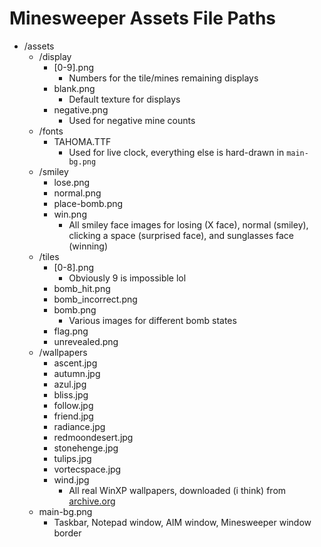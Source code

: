 # Minesweeper Assets File Paths

- /assets
    - /display
        - [0-9].png
            - Numbers for the tile/mines remaining displays
        - blank.png
            - Default texture for displays
        - negative.png
            - Used for negative mine counts
    - /fonts
        - TAHOMA.TTF
            - Used for live clock, everything else is hard-drawn in `main-bg.png`
    - /smiley
        - lose.png
        - normal.png
        - place-bomb.png
        - win.png
            - All smiley face images for losing (X face), normal (smiley), clicking a space (surprised face), and sunglasses face (winning)
    - /tiles
        - [0-8].png
            - Obviously 9 is impossible lol
        - bomb_hit.png
        - bomb_incorrect.png
        - bomb.png
            - Various images for different bomb states
        - flag.png
        - unrevealed.png
    - /wallpapers
        - ascent.jpg
        - autumn.jpg
        - azul.jpg
        - bliss.jpg
        - follow.jpg
        - friend.jpg
        - radiance.jpg
        - redmoondesert.jpg
        - stonehenge.jpg
        - tulips.jpg
        - vortecspace.jpg
        - wind.jpg
            - All real WinXP wallpapers, downloaded (i think) from [archive.org](https://archive.org/details/windows-xp-desktop-backgrounds) 
    - main-bg.png
        - Taskbar, Notepad window, AIM window, Minesweeper window border